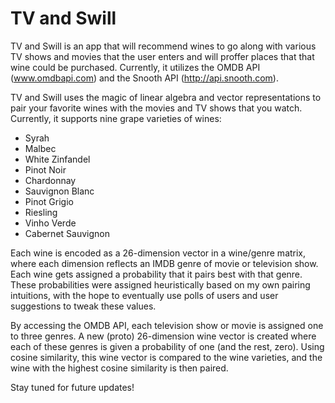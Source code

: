 # TV and Swill

TV and Swill is an app that will recommend wines to go along with various TV shows and movies that the user enters and will proffer places that that wine could be purchased. Currently, it utilizes the OMDB API (www.omdbapi.com) and the Snooth API (http://api.snooth.com).

TV and Swill uses the magic of linear algebra and vector representations to pair your favorite wines with the movies and TV shows that you watch. Currently, it supports nine grape varieties of wines:
- Syrah
- Malbec
- White Zinfandel
- Pinot Noir
- Chardonnay
- Sauvignon Blanc
- Pinot Grigio
- Riesling
- Vinho Verde
- Cabernet Sauvignon

Each wine is encoded as a 26-dimension vector in a wine/genre matrix, where each dimension reflects an IMDB genre of movie or television show. Each wine gets assigned a probability that it pairs best with that genre. These probabilities were assigned heuristically based on my own pairing intuitions, with the hope to eventually use polls of users and user suggestions to tweak these values.

By accessing the OMDB API, each television show or movie is assigned one to three genres. A new (proto) 26-dimension wine vector is created where each of these genres is given a probability of one (and the rest, zero). Using cosine similarity, this wine vector is compared to the wine varieties, and the wine with the highest cosine similarity is then paired. 

Stay tuned for future updates!

